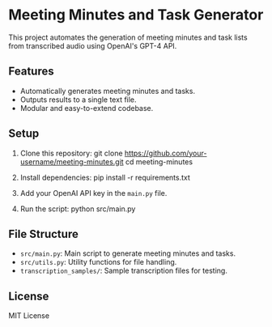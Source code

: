 # Meeting Minutes and Task Generator

This project automates the generation of meeting minutes and task lists from transcribed audio using OpenAI's GPT-4 API.

## Features
- Automatically generates meeting minutes and tasks.
- Outputs results to a single text file.
- Modular and easy-to-extend codebase.

## Setup
1. Clone this repository:
git clone https://github.com/your-username/meeting-minutes.git cd meeting-minutes

2. Install dependencies:
pip install -r requirements.txt

3. Add your OpenAI API key in the `main.py` file.

4. Run the script:
python src/main.py

## File Structure
- `src/main.py`: Main script to generate meeting minutes and tasks.
- `src/utils.py`: Utility functions for file handling.
- `transcription_samples/`: Sample transcription files for testing.

## License
MIT License